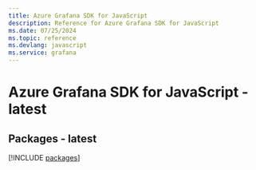 ```yaml
---
title: Azure Grafana SDK for JavaScript
description: Reference for Azure Grafana SDK for JavaScript
ms.date: 07/25/2024
ms.topic: reference
ms.devlang: javascript
ms.service: grafana
---
```

# Azure Grafana SDK for JavaScript - latest
## Packages - latest
[!INCLUDE [packages](grafana-index.md)]